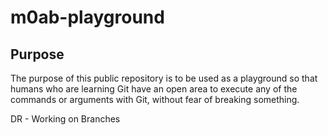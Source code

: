 # m0ab-playground

## Purpose

The purpose of this public repository is to be used as a playground so that humans who are learning Git have an open area to execute any of the commands or arguments with Git, without fear of breaking something.

DR - Working on Branches